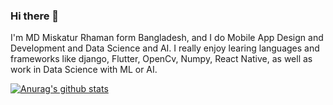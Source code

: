 ### Hi there 👋


I'm MD Miskatur Rhaman form Bangladesh, and I do Mobile App Design and Development and Data Science and AI. I really enjoy learing languages and frameworks like django, Flutter, OpenCv, Numpy, React Native, as well as work in Data Science with ML or AI.


[![Anurag's github stats](https://github-readme-stats.vercel.app/api?username=sajjatflutterdeveloper)](https://github.com/anuraghazra/github-readme-stats)
